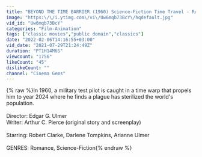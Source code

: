 ```yaml
---
title: "BEYOND THE TIME BARRIER (1960) Science-Fiction Time Travel - Robert Clarke, Darlene Tompkins"
image: "https:\/\/i.ytimg.com\/vi\/Uw6mqb73BcY\/hqdefault.jpg"
vid_id: "Uw6mqb73BcY"
categories: "Film-Animation"
tags: ["classic movies","public domain","classics"]
date: "2022-02-06T14:16:55+03:00"
vid_date: "2021-07-29T21:24:49Z"
duration: "PT1H14M6S"
viewcount: "1756"
likeCount: "45"
dislikeCount: ""
channel: "Cinema Gems"
---
```

{% raw %}In 1960, a military test pilot is caught in a time warp that propels him to year 2024 where he finds a plague has sterilized the world's population.<br /><br />Director: Edgar G. Ulmer<br />Writer: Arthur C. Pierce (original story and screenplay)<br /><br />Starring: Robert Clarke, Darlene Tompkins, Arianne Ulmer<br /><br />GENRES: Romance, Science-Fiction{% endraw %}
